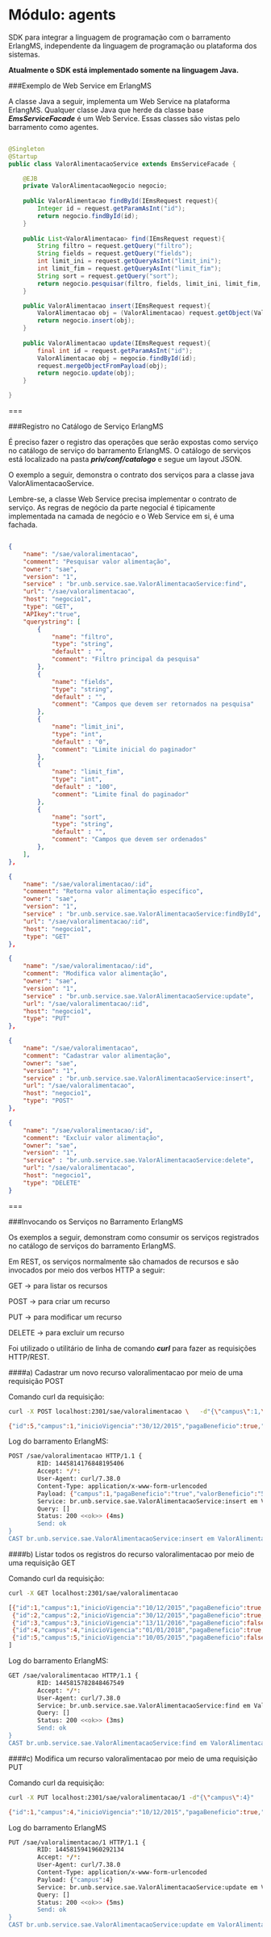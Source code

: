 # Módulo: agents

SDK para integrar a linguagem de programação com o barramento ErlangMS, independente da linguagem de programação ou plataforma dos sistemas.

**Atualmente o SDK está implementado somente na linguagem Java.**

###Exemplo de Web Service em ErlangMS

A classe Java a seguir, implementa um Web Service na plataforma ErlangMS. Qualquer classe Java que herde da classe base ***EmsServiceFacade*** é um Web Service. Essas classes são vistas pelo barramento como agentes.



```java

@Singleton
@Startup
public class ValorAlimentacaoService extends EmsServiceFacade {

	@EJB
	private ValorAlimentacaoNegocio negocio;
	
	public ValorAlimentacao findById(IEmsRequest request){
		Integer id = request.getParamAsInt("id");
		return negocio.findById(id);
	}
	
	public List<ValorAlimentacao> find(IEmsRequest request){
		String filtro = request.getQuery("filtro");
		String fields = request.getQuery("fields");
		int limit_ini = request.getQueryAsInt("limit_ini");
		int limit_fim = request.getQueryAsInt("limit_fim");
		String sort = request.getQuery("sort");
		return negocio.pesquisar(filtro, fields, limit_ini, limit_fim, sort);
	}

	public ValorAlimentacao insert(IEmsRequest request){
		ValorAlimentacao obj = (ValorAlimentacao) request.getObject(ValorAlimentacao.class);
		return negocio.insert(obj);
	}
	
	public ValorAlimentacao update(IEmsRequest request){
		final int id = request.getParamAsInt("id");
		ValorAlimentacao obj = negocio.findById(id);
		request.mergeObjectFromPayload(obj);
		return negocio.update(obj);
	}

}

```

===

###Registro no Catálogo de Serviço ErlangMS

É preciso fazer o registro das operações que serão expostas como serviço no catálogo de 
serviço do barramento ErlangMS. O catálogo de serviços está localizado na pasta ***priv/conf/catalogo*** e segue um layout JSON.

O exemplo a seguir, demonstra o contrato dos serviços para a classe java ValorAlimentacaoService. 

Lembre-se, a classe Web Service precisa implementar o contrato de serviço. As regras de negócio da parte negocial é tipicamente implementada na camada de negócio e o Web Service em si, é uma fachada.


```json

{
    "name": "/sae/valoralimentacao",
	"comment": "Pesquisar valor alimentação",
	"owner": "sae",
	"version": "1",
	"service" : "br.unb.service.sae.ValorAlimentacaoService:find",
	"url": "/sae/valoralimentacao",
	"host": "negocio1",
	"type": "GET",
	"APIkey":"true",
	"querystring": [
		{
			"name": "filtro",
			"type": "string",
			"default" : "",
			"comment": "Filtro principal da pesquisa"
		},
		{
			"name": "fields",
			"type": "string",
			"default" : "",
			"comment": "Campos que devem ser retornados na pesquisa"
		},
		{
			"name": "limit_ini",
			"type": "int",
			"default" : "0",
			"comment": "Limite inicial do paginador"
		},
		{
			"name": "limit_fim",
			"type": "int",
			"default" : "100",
			"comment": "Limite final do paginador"
		},
		{
			"name": "sort",
			"type": "string",
			"default" : "",
			"comment": "Campos que devem ser ordenados"
		},
	],
},

{
    "name": "/sae/valoralimentacao/:id",
	"comment": "Retorna valor alimentação específico",
	"owner": "sae",
	"version": "1",
	"service" : "br.unb.service.sae.ValorAlimentacaoService:findById",
	"url": "/sae/valoralimentacao/:id",
	"host": "negocio1",
	"type": "GET"
},

{
    "name": "/sae/valoralimentacao/:id",
	"comment": "Modifica valor alimentação",
	"owner": "sae",
	"version": "1",
	"service" : "br.unb.service.sae.ValorAlimentacaoService:update",
	"url": "/sae/valoralimentacao/:id",
	"host": "negocio1",
	"type": "PUT"
},

{
    "name": "/sae/valoralimentacao",
	"comment": "Cadastrar valor alimentação",
	"owner": "sae",
	"version": "1",
	"service" : "br.unb.service.sae.ValorAlimentacaoService:insert",
	"url": "/sae/valoralimentacao",
	"host": "negocio1",
	"type": "POST"
},

{
    "name": "/sae/valoralimentacao/:id",
	"comment": "Excluir valor alimentação",
	"owner": "sae",
	"version": "1",
	"service" : "br.unb.service.sae.ValorAlimentacaoService:delete",
	"url": "/sae/valoralimentacao",
	"host": "negocio1",
	"type": "DELETE"
}


```


===

###Invocando os Serviços no Barramento ErlangMS


Os exemplos a seguir, demonstram como consumir os serviços registrados no catálogo de serviços do barramento ErlangMS. 

Em REST, os serviços normalmente são chamados de recursos e são invocados por meio dos verbos HTTP a seguir:

GET     -> para listar os recursos

POST    -> para criar um recurso

PUT     -> para modificar um recurso

DELETE  -> para excluir um recurso

Foi utilizado o utilitário de linha de comando ***curl*** para fazer as requisições HTTP/REST.

####a) Cadastrar um novo recurso valoralimentacao por meio de uma requisição POST

Comando curl da requisição:
```sh
curl -X POST localhost:2301/sae/valoralimentacao \   -d"{\"campus\":1,\"pagaBeneficio\":\"true\",\"valorBeneficio\":\"500\",\"inicioVigencia\":\"30/12/2015\"}"

{"id":5,"campus":1,"inicioVigencia":"30/12/2015","pagaBeneficio":true,"valorBeneficio":"500.00"}

```

Log do barramento ErlangMS:
```sh
POST /sae/valoralimentacao HTTP/1.1 {
        RID: 1445814176848195406
        Accept: */*:
        User-Agent: curl/7.38.0
        Content-Type: application/x-www-form-urlencoded
        Payload: {"campus":1,"pagaBeneficio":"true","valorBeneficio":"500","inicioVigencia":"30/12/2015"}
        Service: br.unb.service.sae.ValorAlimentacaoService:insert em ValorAlimentacaoService@puebla
        Query: []
        Status: 200 <<ok>> (4ms)
        Send: ok
}
CAST br.unb.service.sae.ValorAlimentacaoService:insert em ValorAlimentacaoService@puebla {RID: 1445814344754159263, URI: /sae/valoralimentacao}.

```

####b) Listar todos os registros do recurso valoralimentacao por meio de uma requisição GET

Comando curl da requisição:
```sh
curl -X GET localhost:2301/sae/valoralimentacao

[{"id":1,"campus":1,"inicioVigencia":"10/12/2015","pagaBeneficio":true,"valorBeneficio":"120.00"},
 {"id":2,"campus":2,"inicioVigencia":"30/12/2015","pagaBeneficio":true,"valorBeneficio":"500.00"},
 {"id":3,"campus":3,"inicioVigencia":"13/11/2016","pagaBeneficio":false,"valorBeneficio":"250.00"},
 {"id":4,"campus":4,"inicioVigencia":"01/01/2018","pagaBeneficio":true,"valorBeneficio":"800.00"},
 {"id":5,"campus":5,"inicioVigencia":"10/05/2015","pagaBeneficio":false,"valorBeneficio":"600.00"}
]

```

Log do barramento ErlangMS:
```sh
GET /sae/valoralimentacao HTTP/1.1 {
        RID: 1445815782848467549
        Accept: */*:
        User-Agent: curl/7.38.0
        Service: br.unb.service.sae.ValorAlimentacaoService:find em ValorAlimentacaoService@puebla
        Query: []
        Status: 200 <<ok>> (3ms)
        Send: ok
}
CAST br.unb.service.sae.ValorAlimentacaoService:find em ValorAlimentacaoService@puebla {RID: 1445815782848467549, URI: /sae/valoralimentacao}.

```

####c) Modifica um recurso valoralimentacao por meio de uma requisição PUT

Comando curl da requisição:
```sh
curl -X PUT localhost:2301/sae/valoralimentacao/1 -d"{\"campus\":4}"

{"id":1,"campus":4,"inicioVigencia":"10/12/2015","pagaBeneficio":true,"valorBeneficio":"120.00"}
```

Log do barramento ErlangMS
```sh
PUT /sae/valoralimentacao/1 HTTP/1.1 {
        RID: 1445815941960292134
        Accept: */*:
        User-Agent: curl/7.38.0
        Content-Type: application/x-www-form-urlencoded
        Payload: {"campus":4}
        Service: br.unb.service.sae.ValorAlimentacaoService:update em ValorAlimentacaoService@puebla
        Query: []
        Status: 200 <<ok>> (5ms)
        Send: ok
}
CAST br.unb.service.sae.ValorAlimentacaoService:update em ValorAlimentacaoService@puebla {RID: 1445815941960292134, URI: /sae/valoralimentacao/1}.
```

